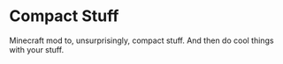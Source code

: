 Compact Stuff
=============

Minecraft mod to, unsurprisingly, compact stuff.  And then do cool things with your stuff.
